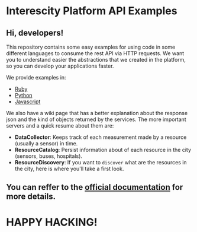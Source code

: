 # Interescity Platform API Examples


## Hi, developers!

This repository contains some easy examples for using code in some different
languages to consume the rest API via HTTP requests. We want you to understand
easier the abstractions that we created in the platform, so you can develop
your applications faster.

We provide examples in:

- [Ruby](ruby/README.md)
- [Python](python/README.md)
- [Javascript](javascript/README.md)

We also have a wiki page that has a better explanation about the response json
and the kind of objects returned by the services. The more important servers and
a quick resume about them are:

- **DataCollector**: Keeps track of each measurement made by a resource (usually a sensor) in time.
- **ResourceCatalog**: Persist information about of each resource in the city (sensors, buses, hospitals).
- **ResourceDiscovery**: If you want to ``discover`` what are the resources in the city, here is where
you'll take a first look.

## You can reffer to the [official documentation](http://143.107.45.126:40003/#/) for more details.

# HAPPY HACKING!

